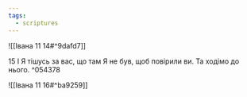 ```yaml
---
tags:
  - scriptures
---
```


![[Івана 11 14#^9dafd7]]

15 І Я тішусь за вас, що там Я не був, щоб повірили ви. Та ходімо до нього. ^054378

![[Івана 11 16#^ba9259]]